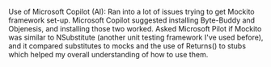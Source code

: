 Use of Microsoft Copilot (AI):
Ran into a lot of issues trying to get Mockito framework set-up. Microsoft Copilot suggested installing Byte-Buddy and Objenesis, and installing those two worked. 
Asked Microsoft Pilot if Mockito was similar to NSubstitute (another unit testing framework I've used before), and it compared substitutes to mocks and the use of Returns() to stubs which helped my overall understanding of how to use them. 
